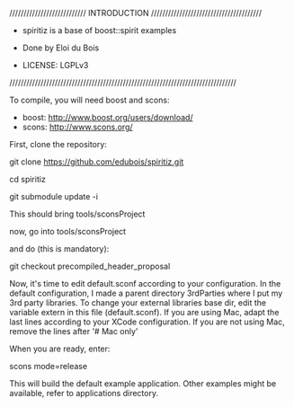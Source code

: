 /////////////////////////// INTRODUCTION ///////////////////////////////////////

* spiritiz is a base of boost::spirit examples

* Done by Eloi du Bois

* LICENSE: LGPLv3

////////////////////////////////////////////////////////////////////////////////

To compile, you will need boost and scons:

* boost: http://www.boost.org/users/download/
* scons: http://www.scons.org/

First, clone the repository:

git clone https://github.com/edubois/spiritiz.git

cd spiritiz

git submodule update -i

This should bring tools/sconsProject

now, go into tools/sconsProject

and do (this is mandatory):

git checkout precompiled_header_proposal


Now, it's time to edit default.sconf according to your configuration.
In the default configuration, I made a parent directory 3rdParties where I put
my 3rd party libraries. To change your external libraries base dir, 
edit the variable extern in this file (default.sconf).
If you are using Mac, adapt the last lines according to your
XCode configuration.
If you are not using Mac, remove the lines after '# Mac only'

When you are ready, enter:

scons mode=release

This will build the default example application. Other examples might be available, refer to applications directory.
